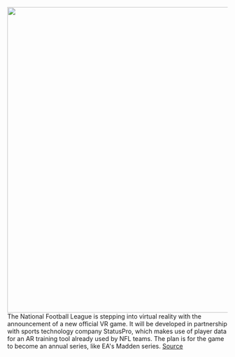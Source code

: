 <img src='https://cdn.vox-cdn.com/thumbor/JRSnc5xL41rYGLLhLLXXvmK6gM4=/0x0:3418x2322/1200x800/filters:focal(1436x888:1982x1434)/cdn.vox-cdn.com/uploads/chorus_image/image/70660659/619280574.0.jpg' width='700px' /><br/>
The National Football League is stepping into virtual reality with the announcement of a new official VR game. It will be developed in partnership with sports technology company StatusPro, which makes use of player data for an AR training tool already used by NFL teams. The plan is for the game to become an annual series, like EA's Madden series.
<a href='https://www.theverge.com/2022/3/23/22992203/official-nfl-vr-game-statuspro-announced'> Source <a/>